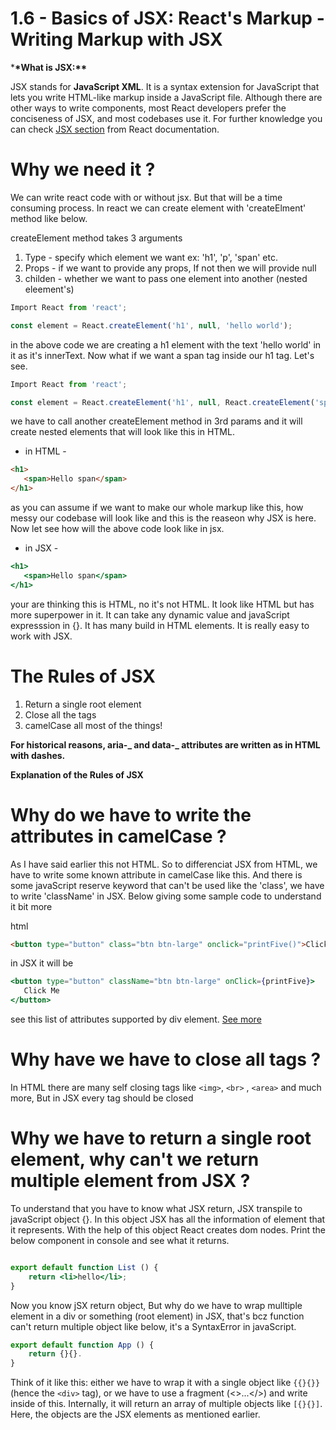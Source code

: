 # 1.6 - Basics of JSX: React's Markup - Writing Markup with JSX

\***\*What is JSX:\*\***

JSX stands for **JavaScript XML**. It is a syntax extension for JavaScript that lets you write HTML-like markup inside a JavaScript file. Although there are other ways to write components, most React developers prefer the conciseness of JSX, and most codebases use it. For further knowledge you can check [JSX section](https://react.dev/learn/writing-markup-with-jsx) from React documentation.

# Why we need it ?

We can write react code with or without jsx. But that will be a time consuming process. In react we can create element with 'createElment' method like below.

createElement method takes 3 arguments

<ol>
    <li>Type - specify which element we want ex:  'h1', 'p', 'span' etc. </li>
    <li>Props - if we want to provide any props, If not then we will provide null</li>
    <li>childen - whether we want to pass one element into another (nested eleement's) </li>
</ol>


```jsx
Import React from 'react';

const element = React.createElement('h1', null, 'hello world');
```

in the above code we are creating a h1 element with the text 'hello world' in it as it's innerText. Now what if we want a span tag inside our h1 tag. Let's see.

```jsx
Import React from 'react';

const element = React.createElement('h1', null, React.createElement('span', null, 'Hello span'));
```

we have to call another createElement method in 3rd params and it will create nested elements that will look like this in HTML.

- in HTML -

```html
<h1>
   <span>Hello span</span>
</h1>
```

as you can assume if we want to make our whole markup like this, how messy our codebase will look like and this is the reaseon why JSX is here. Now let see how will the above code look like in jsx.

- in JSX -

```jsx
<h1>
   <span>Hello span</span>
</h1>
```

your are thinking this is HTML, no it's not HTML. It look like HTML but has more superpower in it. It can take any dynamic value and javaScript expresssion in {}. It has many build in HTML elements. It is really easy to work with JSX.

# The Rules of JSX

<ol>
    <li>Return a single root element</li>
    <li>Close all the tags</li>
    <li>camelCase all most of the things!</li>
</ol>

**For historical reasons, aria-_ and data-_ attributes are written as in HTML with dashes.**

**Explanation of the Rules of JSX**

# Why do we have to write the attributes in camelCase ?

As I have said earlier this not HTML. So to differenciat JSX from HTML, we have to write some known attribute in camelCase like this. And there is some javaScript reserve keyword that can't be used like the 'class', we have to write 'className' in JSX. Below giving some sample code to understand it bit more

html

```html
<button type="button" class="btn btn-large" onclick="printFive()">Click Me</button>
```

in JSX it will be

```jsx
<button type="button" className="btn btn-large" onClick={printFive}>
   Click Me
</button>
```

see this list of attributes supported by div element. [See more](https://react.dev/reference/react-dom/components/common)

# Why have we have to close all tags ?

In HTML there are many self closing tags like `<img>`, `<br>` , `<area>` and much more, But in JSX every tag should be closed

# Why we have to return a single root element, why can't we return multiple element from JSX ?

To understand that you have to know what JSX return, JSX transpile to javaScript object {}. In this object JSX has all the information of element that it represents. With the help of this object React creates dom nodes. Print the below component in console and see what it returns.

```jsx

export default function List () {
    return <li>hello</li>;
}

```
Now you know jSX return object, But why do we have to wrap mulltiple element in a div or something (root element) in JSX, that's bcz function can't return multiple object like below, it's a SyntaxError in javaScript.

```jsx
export default function App () {
    return {}{}.
}
```

Think of it like this: either we have to wrap it with a single object like `{{}{}}` (hence the `<div>` tag), or we have to use a fragment (<>...</>) and write inside of this. Internally, it will return an array of multiple objects like `[{}{}]`. Here, the objects are the JSX elements as mentioned earlier.